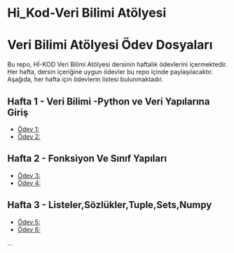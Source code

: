 # Hi_Kod-Veri Bilimi Atölyesi
# Veri Bilimi Atölyesi Ödev Dosyaları

Bu repo, Hİ-KOD Veri Bilimi Atölyesi dersinin haftalık ödevlerini içermektedir. Her hafta, dersin içeriğine uygun ödevler bu repo içinde paylaşılacaktır. Aşağıda, her hafta için ödevlerin listesi bulunmaktadır.

## Hafta 1 - Veri Bilimi -Python ve Veri Yapılarına Giriş

- [Ödev 1:](Hi-Kod_Exercise1.ipynb)
- [Ödev 2:](Hi-Kod_Exercise2.ipynb)

## Hafta 2 -  Fonksiyon Ve Sınıf Yapıları
- [Ödev 3:](Hi-Kod_Exercise3.ipynb)
- [Ödev 4:](Hi-Kod_Exercise4.ipynb)

## Hafta 3 - Listeler,Sözlükler,Tuple,Sets,Numpy 
- [Ödev 5:](Hi-Kod_Exercise5.ipynb)
- [Ödev 6:](Hi-Kod_Exercise6.ipynb)

...

